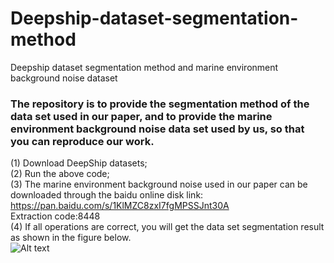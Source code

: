# Deepship-dataset-segmentation-method
Deepship dataset segmentation method and marine environment background noise dataset

### The repository is to provide the segmentation method of the data set used in our paper, and to provide the marine environment background noise data set used by us, so that you can reproduce our work.  
(1) Download DeepShip datasets;  
(2) Run the above code;  
(3) The marine environment background noise used in our paper can be downloaded through the baidu online disk link:  
https://pan.baidu.com/s/1KlMZC8zxI7fgMPSSJnt30A   
Extraction code:8448   
(4) If all operations are correct, you will get the data set segmentation result as shown in the figure below.  
![Alt text](https://github.com/ZhuPengsen/Deepship-dataset-segmentation-method/blob/main/a.jpg)
